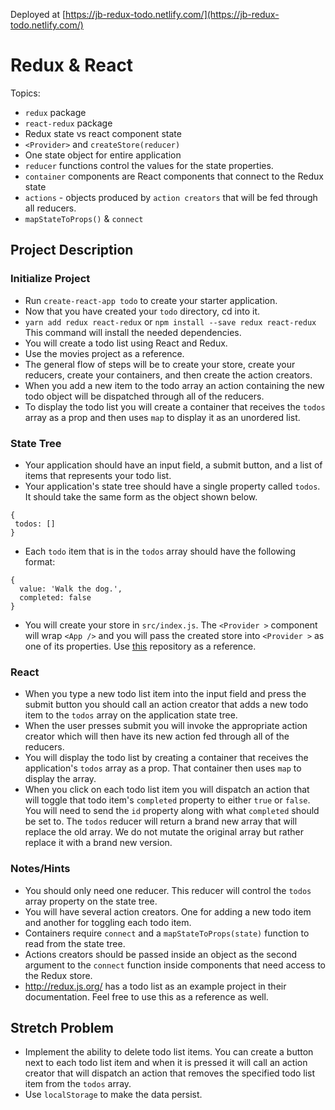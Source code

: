 Deployed at [https://jb-redux-todo.netlify.com/](https://jb-redux-todo.netlify.com/)

# Redux & React

Topics:

- `redux` package
- `react-redux` package
- Redux state vs react component state
- `<Provider>` and `createStore(reducer)`
- One state object for entire application
- `reducer` functions control the values for the state properties.
- `container` components are React components that connect to the Redux state
- `actions` - objects produced by `action creators` that will be fed through all reducers.
- `mapStateToProps()` & `connect`

## Project Description

### Initialize Project

- Run `create-react-app todo` to create your starter application.
- Now that you have created your `todo` directory, cd into it.
- `yarn add redux react-redux` or `npm install --save redux react-redux` This command will install the needed dependencies.
- You will create a todo list using React and Redux.
- Use the movies project as a reference.
- The general flow of steps will be to create your store, create your reducers, create your containers, and then create the action creators.
- When you add a new item to the todo array an action containing the new todo object will be dispatched through all of the reducers.
- To display the todo list you will create a container that receives the `todos` array as a prop and then uses `map` to display it as an unordered list.

### State Tree

- Your application should have an input field, a submit button, and a list of items that represents your todo list.
- Your application's state tree should have a single property called `todos`. It should take the same form as the object shown below.

```
{
 todos: []
}
```

- Each `todo` item that is in the `todos` array should have the following format:

```
{
  value: 'Walk the dog.',
  completed: false
}
```

- You will create your store in `src/index.js`. The `<Provider >` component will wrap `<App />` and you will pass the created store into `<Provider >` as one of its properties. Use [this](https://github.com/SunJieMing/redux-example-movies) repository as a reference.

### React

- When you type a new todo list item into the input field and press the submit button you should call an action creator that adds a new todo item to the `todos` array on the application state tree.
- When the user presses submit you will invoke the appropriate action creator which will then have its new action fed through all of the reducers.
- You will display the todo list by creating a container that receives the application's `todos` array as a prop. That container then uses `map` to display the array.
- When you click on each todo list item you will dispatch an action that will toggle that todo item's `completed` property to either `true` or `false`. You will need to send the `id` property along with what `completed` should be set to. The `todos` reducer will return a brand new array that will replace the old array. We do not mutate the original array but rather replace it with a brand new version.

### Notes/Hints

- You should only need one reducer. This reducer will control the `todos` array property on the state tree.
- You will have several action creators. One for adding a new todo item and another for toggling each todo item.
- Containers require `connect` and a `mapStateToProps(state)` function to read from the state tree.
- Actions creators should be passed inside an object as the second argument to the `connect` function inside components that need access to the Redux store.
- http://redux.js.org/ has a todo list as an example project in their documentation. Feel free to use this as a reference as well.

## Stretch Problem

- Implement the ability to delete todo list items. You can create a button next to each todo list item and when it is pressed it will call an action creator that will dispatch an action that removes the specified todo list item from the `todos` array.
- Use `localStorage` to make the data persist.

